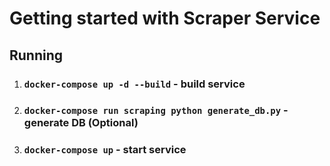 # Getting started with Scraper Service

## Running

1) ### `docker-compose up -d --build` - build service
2) ### `docker-compose run scraping python generate_db.py` - generate DB (Optional)
3) ### `docker-compose up` - start service